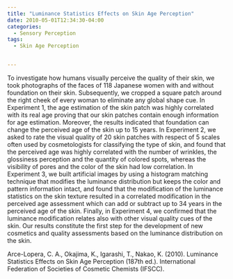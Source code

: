 ```yaml
---
title: "Luminance Statistics Effects on Skin Age Perception"
date: 2010-05-01T12:34:30-04:00
categories:
  - Sensory Perception
tags:
  - Skin Age Perception


---
```

To investigate how humans visually perceive the quality of their skin, we
took photographs of the faces of 118 Japanese women with and without foundation on their
skin. Subsequently, we cropped a square patch around the right cheek of every woman to
eliminate any global shape cue. In Experiment 1, the age estimation of the skin patch was
highly correlated with its real age proving that our skin patches contain enough information
for age estimation. Moreover, the results indicated that foundation can change the perceived
age of the skin up to 15 years. In Experiment 2, we asked to rate the visual quality of 20 skin
patches with respect of 5 scales often used by cosmetologists for classifying the type of skin,
and found that the perceived age was highly correlated with the number of wrinkles, the
glossiness perception and the quantity of colored spots, whereas the visibility of pores and the
color of the skin had low correlation. In Experiment 3, we built artificial images by using a
histogram matching technique that modifies the luminance distribution but keeps the color
and pattern information intact, and found that the modification of the luminance statistics on
the skin texture resulted in a correlated modification in the perceived age assessment which
can add or subtract up to 34 years in the perceived age of the skin. Finally, in Experiment 4,
we confirmed that the luminance modification relates also with other visual quality cues of
the skin. Our results constitute the first step for the development of new cosmetics and quality
assessments based on the luminance distribution on the skin.

Arce-Lopera, C. A., Okajima, K., Igarashi, T., Nakao, K. (2010). Luminance Statistics Effects on Skin Age Perception (187th ed.). International Federation of Societies of Cosmetic Chemists (IFSCC).